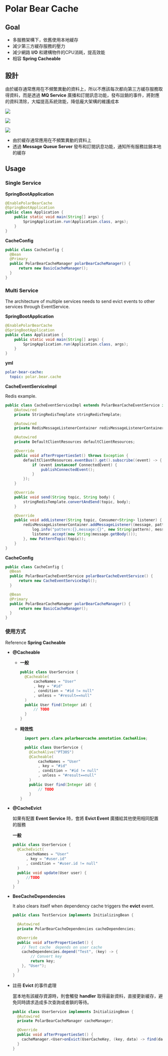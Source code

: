 # Polar Bear Cache

## Goal

* 多服務架構下，依舊使用本地緩存
* 減少第三方緩存服務的壓力
* 減少網路 __I/O__ 和建構物件的CPU消耗，提高效能
* 相容 __Spring Cacheable__

## 設計

由於緩存通常應用在不頻繁異動的資料上，所以不應該每次都向第三方緩存服務取得資料，而是透過 __MQ Service__ 廣播和訂閱訊息功能，發布註銷的事件，將對應的資料清除，大幅提高系統效能，降低龐大架構的維護成本

![](images/infrastructure.png)

![](images/query.png)

![](images/modify.png)

* 由於緩存通常應用在不頻繁異動的資料上
* 透過 __Message Queue Server__ 發布和訂閱訊息功能，通知所有服務註銷本地的緩存

## Usage

### Single Service

__SpringBootApplication__
```java
@EnablePolarBearCache
@SpringBootApplication
public class Application {
    public static void main(String[] args) {
        SpringApplication.run(Application.class, args);
    }
}
```

__CacheConfig__
```java
public class CacheConfig {
  @Bean
  @Primary
  public PolarBearCacheManager polarBearCacheManager() {
      return new BasicCacheManager();
  }
}
```

### Multi Service

The architecture of multiple services needs to send evict events to other services through EventService.

__SpringBootApplication__
```java
@EnablePolarBearCache
@SpringBootApplication
public class Application {
    public static void main(String[] args) {
        SpringApplication.run(Application.class, args);
    }
}
```
__yml__

```yaml
polar-bear-cache:
  topic: polar.bear.cache
```

__CacheEventServiceImpl__
    
Redis example.

```java
public class CacheEventServiceImpl extends PolarBearCacheEventService implements InitializingBean {
    @Autowired
    private StringRedisTemplate stringRedisTemplate;

    @Autowired
    private RedisMessageListenerContainer redisMessageListenerContainer;

    @Autowired
    private DefaultClientResources defaultClientResources;

    @Override
    public void afterPropertiesSet() throws Exception {
        defaultClientResources.eventBus().get().subscribe((event) -> {
            if (event instanceof ConnectedEvent) {
                publishConnectedEvent();
            }
        });
    }

    @Override
    public void send(String topic, String body) {
        stringRedisTemplate.convertAndSend(topic, body);
    }

    @Override
    public void addListener(String topic, Consumer<String> listener) {
        redisMessageListenerContainer.addMessageListener((message, pattern) -> {
            log.info("pattern:{},message:{}", new String(pattern), message);
            listener.accept(new String(message.getBody()));
        }, new PatternTopic(topic));
    }
}
```

__CacheConfig__

```java
public class CacheConfig {
  @Bean
  public PolarBearCacheEventService polarBearCacheEventService() {
      return new CacheEventServiceImpl();
  }

  @Bean
  @Primary
  public PolarBearCacheManager polarBearCacheManager() {
      return new BasicCacheManager();
  }
}
```

### 使用方式

Reference __Spring Cacheable__

* __@Cacheable__

  * __一般__

      ```java
      public class UserService {
        @Cacheable(
            cacheNames = "User"
            , key = "#id"
            , condition = "#id != null"
            , unless = "#result==null"
        )
        public User find(Integer id) {
            // TODO
        }
      }
      ```

  * __時效性__

    ```java
      import pers.clare.polarbearcache.annotation.CacheAlive;
  
      public class UserService {
        @CacheAlive("PT30S")
        @Cacheable(
            cacheNames = "User"
            , key = "#id"
            , condition = "#id != null"
            , unless = "#result==null"
        )
        public User find(Integer id) {
            // TODO
        }
    }
    ```

* __@CacheEvict__

  如果有配置 __Event Service__ 時，會將 __Evict Event__ 廣播給其他使用相同配置的服務

  __一般__

    ```java
    public class UserService {
      @CacheEvict(
          cacheNames = "User"
          , key = "#user.id"
          , condition = "#user.id != null"
      )
      public void update(User user) {
          //TODO
      }
    }
    ```

* __BeeCacheDependencies__

  It also clears itself when dependency cache triggers the __evict__ event.

  ```java
  public class TestService implements InitializingBean {
  
    @Autowired
    private PolarBearCacheDependencies cacheDependencies;
  
    @Override
    public void afterPropertiesSet() {
      // Test cache  depends on user cache
      cacheDependencies.depend("Test", (key) -> {
          // Convert key
          return key;
      }, "User");
    }
  }
  
  ```

* 註冊 __Evict__ 的事件處理

  當本地有該緩存資源時，則會觸發 __handler__ 取得最新資料，直接更新緩存，避免同時請求造成多次查詢或者鎖的等待。

  ```java
  public class UserService implements InitializingBean {
    @Autowired
    private PolarBearCacheManager cacheManager;
  
    @Override
    public void afterPropertiesSet() {
      cacheManager.<User>onEvict(UserCacheKey, (key, data) -> find(data.getId()));
    }
  }
  ```
  
